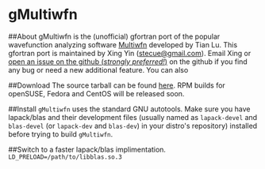# gMultiwfn
##About
gMultiwfn is the (unofficial) gfortran port of the popular wavefunction analyzing software [Multiwfn](http://sobereva.com/multiwfn) developed by Tian Lu. This gfortran port is maintained by Xing Yin (stecue@gmail.com). Email Xing or [open an issue on the github (*strongly preferred!*)](https://github.com/stecue/gMultiwfn/issues) on the github if you find any bug or need a new additional feature. You can also 

##Download
The source tarball can be found [here](http://sobereva.com/multiwfn). RPM builds for openSUSE, Fedora and CentOS will be released soon.

##Install
`gMultiwfn` uses the standard GNU autotools. Make sure you have lapack/blas and their development files (usually named as `lapack-devel` and `blas-devel` (or `lapack-dev` and `blas-dev`) in your distro's repository) installed before trying to build `gMultiwfn`.

##Switch to a faster lapack/blas implimentation.
`LD_PRELOAD=/path/to/libblas.so.3`
